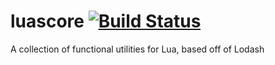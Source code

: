 # luascore [![Build Status](https://travis-ci.org/incinirate/luascore.svg?branch=master)](https://squiddev-cc.github.io/howl.ci/?p=travis%2Fbuilds&repo=incinirate%2Fluascore)
A collection of functional utilities for Lua, based off of Lodash
